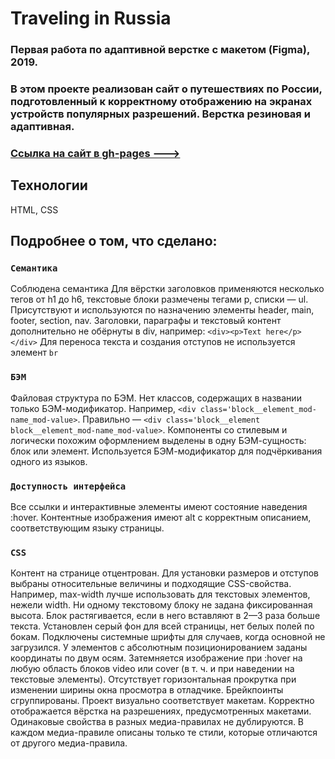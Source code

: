 # Traveling in Russia
### Первая работа по адаптивной верстке с макетом (Figma), 2019. 
### В этом проекте реализован сайт о путешествиях по России, подготовленный к корректному отображению на экранах устройств популярных разрешений. Верстка резиновая и адаптивная.

### [Ссылка на сайт в gh-pages --->](https://leannalight.github.io/traveling-in-russia/)

## Технологии
HTML, CSS

## Подробнее о том, что сделано:

### ```Семантика```
Соблюдена семантика Для вёрстки заголовков применяются несколько тегов от h1 до h6, текстовые блоки размечены тегами p, списки — ul. Присутствуют и используются по назначению элементы header, main, footer, section, nav. Заголовки, параграфы и текстовый контент дополнительно не обёрнуты в div, например: ```<div><p>Text here</p></div>``` Для переноса текста и создания отступов не используется элемент ```br```

### ```БЭМ```
Файловая структура по БЭМ. Нет классов, содержащих в названии только БЭМ-модификатор. Например, ```<div class='block__element_mod-name_mod-value>```. Правильно — ```<div class='block__element block__element_mod-name_mod-value>```. Компоненты со стилевым и логически похожим оформлением выделены в одну БЭМ-сущность: блок или элемент. Используется БЭМ-модификатор для подчёркивания одного из языков.

### ```Доступность интерфейса```
Все ссылки и интерактивные элементы имеют состояние наведения :hover. Контентные изображения имеют alt с корректным описанием, соответствующим языку страницы.

### ```CSS```
Контент на странице отцентрован. Для установки размеров и отступов выбраны относительные величины и подходящие CSS-свойства. Например, max-width лучше использовать для текстовых элементов, нежели width. Ни одному текстовому блоку не задана фиксированная высота. Блок растягивается, если в него вставляют в 2—3 раза больше текста. Установлен серый фон для всей страницы, нет белых полей по бокам. Подключены системные шрифты для случаев, когда основной не загрузился. У элементов с абсолютным позиционированием заданы координаты по двум осям. Затемняется изображение при :hover на любую область блоков video или cover (в т. ч. и при наведении на текстовые элементы). Отсутствует горизонтальная прокрутка при изменении ширины окна просмотра в отладчике. Брейкпоинты сгруппированы. Проект визуально соответствует макетам. Корректно отображается вёрстка на разрешениях, предусмотренных макетами. Одинаковые свойства в разных медиа-правилах не дублируются. В каждом медиа-правиле описаны только те стили, которые отличаются от другого медиа-правила.